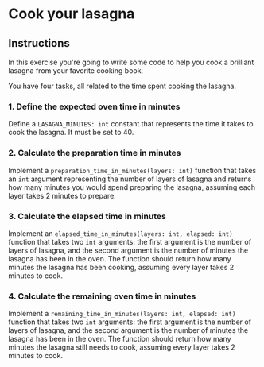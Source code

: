 <!-- Lasagna Exercism -->
# Cook your lasagna
## Instructions
In this exercise you're going to write some code to help you cook a brilliant lasagna from your favorite cooking book.

You have four tasks, all related to the time spent cooking the lasagna.

### 1. Define the expected oven time in minutes

Define a `LASAGNA_MINUTES: int` constant that represents the time it takes to cook the lasagna. It must be set to 40.

### 2. Calculate the preparation time in minutes

Implement a `preparation_time_in_minutes(layers: int)` function that takes an `int` argument representing the number of layers of lasagna and returns how many minutes you would spend preparing the lasagna, assuming each layer takes 2 minutes to prepare.

### 3. Calculate the elapsed time in minutes

Implement an `elapsed_time_in_minutes(layers: int, elapsed: int)` function that takes two `int` arguments: the first argument is the number of layers of lasagna, and the second argument is the number of minutes the lasagna has been in the oven. The function should return how many minutes the lasagna has been cooking, assuming every layer takes 2 minutes to cook.

### 4. Calculate the remaining oven time in minutes

Implement a `remaining_time_in_minutes(layers: int, elapsed: int)` function that takes two `int` arguments: the first argument is the number of layers of lasagna, and the second argument is the number of minutes the lasagna has been in the oven. The function should return how many minutes the lasagna still needs to cook, assuming every layer takes 2 minutes to cook.

